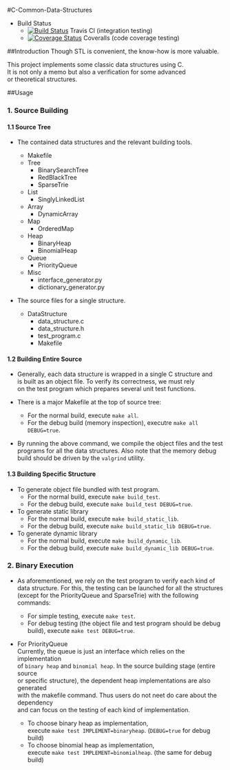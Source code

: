 #C-Common-Data-Structures
+ Build Status
   - [![Build Status](https://travis-ci.org/ZSShen/C-Common-Data-Structures.svg?branch=master)](https://travis-ci.org/ZSShen/C-Common-Data-Structures)  Travis CI (integration testing)
   - [![Coverage Status](https://coveralls.io/repos/ZSShen/C-Common-Data-Structures/badge.png?branch=master)](https://coveralls.io/r/ZSShen/C-Common-Data-Structures?branch=master)  Coveralls (code coverage testing)

##Introduction
Though STL is convenient, the know-how is more valuable.   

This project implements some classic data structures using C.   
It is not only a memo but also a verification for some advanced   
or theoretical structures.

##Usage
### 1. Source Building
   
#### 1.1 Source Tree
+ The contained data structures and the relevant building tools.   
    - Makefile
    - Tree   
        * BinarySearchTree   
        * RedBlackTree  
        * SparseTrie
    - List   
        * SinglyLinkedList   
    - Array   
        * DynamicArray   
    - Map   
        * OrderedMap   
    - Heap   
        * BinaryHeap   
        * BinomialHeap   
    - Queue   
        * PriorityQueue   
    - Misc   
        * interface_generator.py   
        * dictionary_generator.py

+ The source files for a single structure.
    - DataStructure
        * data_structure.c
        * data_structure.h
        * test_program.c
        * Makefile
   
#### 1.2 Building Entire Source
+ Generally, each data structure is wrapped in a single C structure and   
  is built as an object file. To verify its correctness, we must rely  
  on the test program which prepares several unit test functions.   

+ There is a major Makefile at the top of source tree:   
    - For the normal build, execute `make all`.   
    - For the debug build (memory inspection), executre `make all DEBUG=true`.     

+ By running the above command, we compile the object files and the test   
  programs for all the data structures. Also note that the memory debug   
  build should be driven by the `valgrind` utility.

#### 1.3 Building Specific Structure  
+ To generate object file bundled with test program.  
    - For the normal build, execute `make build_test`.  
    - For the debug build, execute `make build_test DEBUG=true`.  
+ To generate static library  
    - For the normal build, execute `make build_static_lib`.  
    - For the debug build, execute `make build_static_lib DEBUG=true`.  
+ To generate dynamic library
    - For the normal build, execute `make build_dynamic_lib`.  
    - For the debug build, execute `make build_dynamic_lib DEBUG=true`.  

### 2. Binary Execution
+ As aforementioned, we rely on the test program to verify each kind of  
  data structure. For this, the testing can be launched for all the structures  
  (except for the PriorityQueue and SparseTrie) with the following commands:  
    - For simple testing, execute `make test`.  
    - For debug testing (the object file and test program should be debug  
      build), execute `make test DEBUG=true`.  

+ For PriorityQueue  
  Currently, the queue is just an interface which relies on the implementation  
  of `binary heap` and `binomial heap`. In the source building stage (entire source  
  or specific structure), the dependent heap implementations are also generated  
  with the makefile command. Thus users do not neet do care about the dependency  
  and can focus on the testing of each kind of implementation.
    - To choose binary heap as implementation,  
      execute `make test IMPLEMENT=binaryheap`. (`DEBUG=true` for debug build)
    - To choose binomial heap as implementation,  
      execute `make test IMPLEMENT=binomialheap`. (the same for debug build)  
